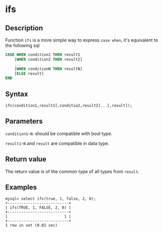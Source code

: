 # ifs

## Description

Function `ifs` is a more simple way to express `case when`, it's equivalent to the following sql

```SQL
CASE WHEN condition1 THEN result1
    [WHEN condition2 THEN result2]
    ...
    [WHEN conditionN THEN resultN]
    [ELSE result]
END
```

## Syntax

```Haskell
ifs(condition1,result1[,conditio2,result2]...[,result]);
```

## Parameters

`condition1~N`: should be compatible with bool type.

`result1~N` and `result` are compatible in data type.

## Return value

The return value is of the common type of all types from `result`.

## Examples

```Plain Text
mysql> select ifs(true, 1, false, 2, 0);
+---------------------------+
| ifs(TRUE, 1, FALSE, 2, 0) |
+---------------------------+
|                         1 |
+---------------------------+
1 row in set (0.01 sec)
```